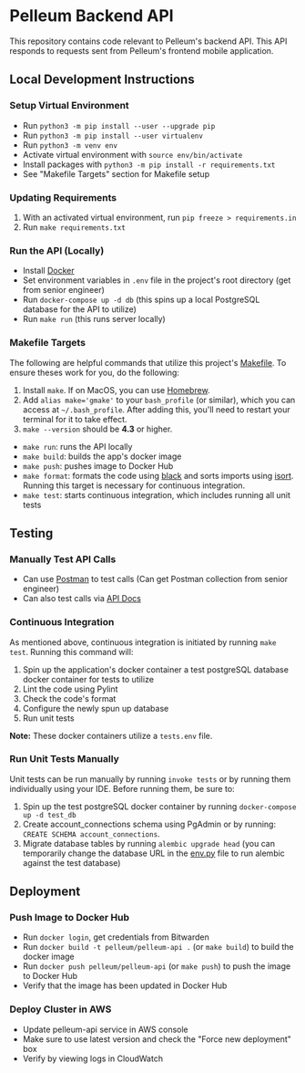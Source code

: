 # Pelleum Backend API
This repository contains code relevant to Pelleum's backend API. This API responds to requests sent from Pelleum's frontend mobile application.

## Local Development Instructions

### Setup Virtual Environment
- Run `python3 -m pip install --user --upgrade pip`
- Run `python3 -m pip install --user virtualenv`
- Run `python3 -m venv env`
- Activate virtual environment with `source env/bin/activate`
- Install packages with `python3 -m pip install -r requirements.txt`
- See "Makefile Targets" section for Makefile setup

### Updating Requirements
1. With an activated virtual environment, run `pip freeze > requirements.in`
2. Run `make requirements.txt`

### Run the API (Locally)
- Install [Docker](https://www.docker.com/)
- Set environment variables in `.env` file in the project's root directory (get from senior engineer)
- Run `docker-compose up -d db` (this spins up a local PostgreSQL database for the API to utilize)
- Run `make run` (this runs server locally)

### Makefile Targets
The following are helpful commands that utilize this project's [Makefile](https://github.com/pelleum/pelleum-api/blob/master/Makefile). To ensure theses work for you, do the following:

1. Install `make`. If on MacOS, you can use [Homebrew](https://formulae.brew.sh/formula/make).
2. Add `alias make='gmake'` to your `bash_profile` (or similar), which you can access at `~/.bash_profile`. After adding this, you'll need to restart your terminal for it to take effect.
3. `make --version` should be **4.3** or higher.

- `make run`: runs the API locally
- `make build`: builds the app's docker image
- `make push`: pushes image to Docker Hub
- `make format`: formats the code using [black](https://black.readthedocs.io/en/stable/) and sorts imports using [isort](https://pycqa.github.io/isort/). Running this target is necessary for continuous integration.
- `make test`: starts continuous integration, which includes running all unit tests

## Testing

### Manually Test API Calls
- Can use [Postman](https://www.postman.com/) to test calls (Can get Postman collection from senior engineer)
- Can also test calls via [API Docs](http://0.0.0.0:8000/docs)

### Continuous Integration
As mentioned above, continuous integration is initiated by running `make test`. Running this command will:

1. Spin up the application's docker container a test postgreSQL database docker container for tests to utilize
2. Lint the code using Pylint
3. Check the code's format
4. Configure the newly spun up database
5. Run unit tests

**Note:** These docker containers utilize a `tests.env` file.

### Run Unit Tests Manually
Unit tests can be run manually by running `invoke tests` or by running them individually using your IDE. Before running them, be sure to:
1. Spin up the test postgreSQL docker container by running `docker-compose up -d test_db`
2. Create account_connections schema using PgAdmin or by running: `CREATE SCHEMA account_connections`.
3. Migrate database tables by running `alembic upgrade head` (you can temporarily change the database URL in the [env.py](https://github.com/pelleum/pelleum-api/blob/master/migrations/env.py) file to run alembic against the test database)

## Deployment

### Push Image to Docker Hub
- Run `docker login`, get credentials from Bitwarden
- Run `docker build -t pelleum/pelleum-api .` (or `make build`) to build the docker image
- Run `docker push pelleum/pelleum-api` (or `make push`) to push the image to Docker Hub
- Verify that the image has been updated in Docker Hub

### Deploy Cluster in AWS
- Update pelleum-api service in AWS console
- Make sure to use latest version and check the "Force new deployment" box
- Verify by viewing logs in CloudWatch
